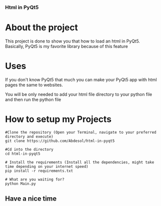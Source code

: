 ###    Html in PyQt5

# About the project

This project is done to show you that how to load an html in PyQt5. Basically, PyQt5 is my favorite library because of this feature

# Uses

If you don't know PyQt5 that much you can make your PyQt5 app with html pages the same to websites.

You will be only needed to add your html file directory to your python file and then run the python file

# How to setup my Projects

```
#Clone the repository (Open your Terminal, navigate to your preferred directory and execute)
git clone https://github.com/Abdesol/html-in-pyqt5

#Cd into the directory
cd html-in-pyqt5

# Install the requirements (Install all the dependencies, might take time depending on your internet speed)
pip install -r requirements.txt

# What are you waiting for?
python Main.py
```

## Have a nice time
